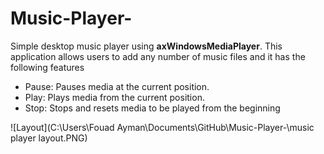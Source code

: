# Music-Player-
Simple desktop music player using **axWindowsMediaPlayer**.
This application allows users to add any number of music files and it has the following features 
* Pause: Pauses media at the current position.
* Play: Plays media from the current position.
* Stop: Stops and resets media to be played from the beginning

![Layout](C:\Users\Fouad Ayman\Documents\GitHub\Music-Player-\music player layout.PNG)